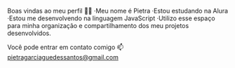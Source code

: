 Boas vindas ao meu perfil 💙💙
·Meu nome é Pietra
·Estou estudando na Alura
·Estou me desenvolvendo na linguagem JavaScript
·Utilizo esse espaço para minha organização e compartilhamento dos meu projetos desenvolvidos.

Você pode entrar em contato comigo 📫
pietragarciaguedessantos@gmail.com
